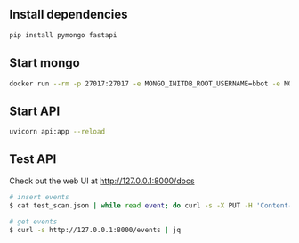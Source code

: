 ## Install dependencies
~~~bash
pip install pymongo fastapi
~~~

## Start mongo
~~~bash
docker run --rm -p 27017:27017 -e MONGO_INITDB_ROOT_USERNAME=bbot -e MONGO_INITDB_ROOT_PASSWORD=bbotislife mongo
~~~

## Start API
~~~bash
uvicorn api:app --reload
~~~

## Test API
Check out the web UI at http://127.0.0.1:8000/docs
~~~bash
# insert events
$ cat test_scan.json | while read event; do curl -s -X PUT -H 'Content-Type: application/json' --data "$event" http://127.0.0.1:8000/events; echo; done

# get events
$ curl -s http://127.0.0.1:8000/events | jq
~~~